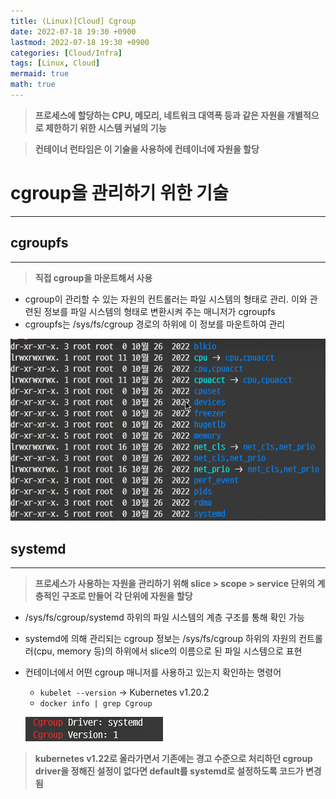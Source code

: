 ```yaml
---
title: (Linux)[Cloud] Cgroup
date: 2022-07-18 19:30 +0900
lastmod: 2022-07-18 19:30 +0900
categories: [Cloud/Infra]
tags: [Linux, Cloud]
mermaid: true
math: true
---
```


> **프로세스에 할당하는 CPU, 메모리, 네트워크 대역폭 등과 같은 자원을 개별적으로 제한하기 위한 시스템 커널의 기능**
> 

> **컨테이너 런타임은 이 기술을 사용하에 컨테이너에 자원을 할당**
> 

# **cgroup을 관리하기 위한 기술**

---

## **cgroupfs**

---

> **직접 cgroup을 마운트해서 사용**
> 

- cgroup이 관리할 수 있는 자원의 컨트롤러는 파일 시스템의 형태로 관리. 이와 관련된 정보를 파일 시스템의 형태로 변환시켜 주는 매니저가 cgroupfs
- cgroupfs는 /sys/fs/cgroup 경로의 하위에 이 정보를 마운트하여 관리

![Untitled](/assets/img/2022-07-18-linux220718/Untitled.png)

## **systemd**

---

> **프로세스가 사용하는 자원을 관리하기 위해 slice > scope > service 단위의 계층적인 구조로 만들어 각 단위에 자원을 할당**
> 

- /sys/fs/cgroup/systemd 하위의 파일 시스템의 계층 구조를 통해 확인 가능
- systemd에 의해 관리되는 cgroup 정보는 /sys/fs/cgroup 하위의 자원의 컨트롤러(cpu, memory 등)의 하위에서 slice의 이름으로 된 파일 시스템으로 표현
- 컨테이너에서 어떤 cgroup 매니저를 사용하고 있는지 확인하는 명령어
    - `kubelet --version` → Kubernetes v1.20.2
    - `docker info | grep Cgroup`
    
    ![Untitled](/assets/img/2022-07-18-linux220718/Untitled%201.png)
    

> **kubernetes v1.22로 올라가면서 기존에는 경고 수준으로 처리하던 cgroup driver을 정해진 설정이 없다면 default를  systemd로 설정하도록 코드가 변경됨**
>